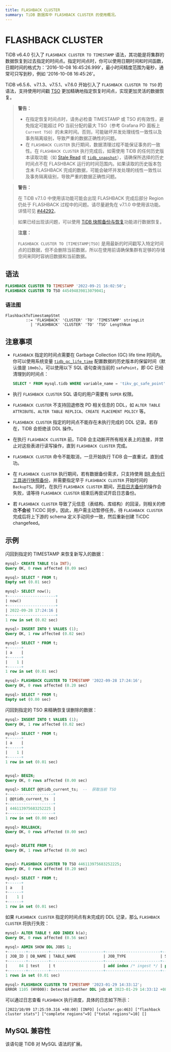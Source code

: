 ```yaml
---
title: FLASHBACK CLUSTER
summary: TiDB 数据库中 FLASHBACK CLUSTER 的使用概况。
---
```


# FLASHBACK CLUSTER

TiDB v6.4.0 引入了 `FLASHBACK CLUSTER TO TIMESTAMP` 语法，其功能是将集群的数据恢复到过去指定的时间点。指定时间点时，你可以使用日期时间和时间函数，日期时间的格式为：'2016-10-08 16:45:26.999'，最小时间精度范围为毫秒，通常可只写到秒，例如 '2016-10-08 16:45:26'。

TiDB v6.5.6、v7.1.3、v7.5.1、v7.6.0 开始引入了 `FLASHBACK CLUSTER TO TSO` 的语法，支持使用时间戳 [TSO](/tso.md) 更加精确地指定恢复时间点，实现更加灵活的数据恢复。

> **警告：**
>
> - 在指定恢复时间点时，请务必检查 TIMESTAMP 或 TSO 的有效性，避免指定可能超过 PD 当前分配的最大 TSO（参考 Grafana PD 面板上 `Current TSO`）的未来时间。否则，可能破坏并发处理线性一致性以及事务隔离级别，导致严重的数据正确性的问题。
> - 在 `FLASHBACK CLUSTER` 执行期间，数据清理过程不能保证事务的一致性。在 `FLASHBACK CLUSTER` 执行完成后，如需使用 TiDB 的任何历史版本读取功能（如 [Stale Read](/stale-read.md) 或 [`tidb_snapshot`](/read-historical-data.md)），请确保所选择的历史时间点不在 FLASHBACK 运行的时间范围内。如果读取的历史版本包含未 FLASHBACK 完成的数据，可能会破坏并发处理的线性一致性以及事务隔离级别，导致严重的数据正确性问题。

> **警告：**
>
> 在 TiDB v7.1.0 中使用该功能可能会出现 FLASHBACK 完成后部分 Region 仍处于 FLASHBACK 过程中的问题。请尽量避免在 v7.1.0 中使用该功能。详情可见 [#44292](https://github.com/pingcap/tidb/issues/44292)。
>
> 如果已经出现该问题，可以使用 [TiDB 快照备份与恢复](/br/br-snapshot-guide.md)功能进行数据恢复。

> **注意：**
>
> `FLASHBACK CLUSTER TO [TIMESTAMP|TSO]` 是用最新的时间戳写入特定时间点的旧数据，但不会删除当前数据，所以在使用前请确保集群有足够的存储空间来同时容纳旧数据和当前数据。

## 语法

```sql
FLASHBACK CLUSTER TO TIMESTAMP '2022-09-21 16:02:50';
FLASHBACK CLUSTER TO TSO 445494839813079041;
```

### 语法图

```ebnf+diagram
FlashbackToTimestampStmt
         ::= 'FLASHBACK' 'CLUSTER' 'TO' 'TIMESTAMP' stringLit
           | 'FLASHBACK' 'CLUSTER' 'TO' 'TSO' LengthNum
```

## 注意事项

* `FLASHBACK` 指定的时间点需要在 Garbage Collection (GC) life time 时间内。你可以使用系统变量 [`tidb_gc_life_time`](/system-variables.md#tidb_gc_life_time-从-v50-版本开始引入) 配置数据的历史版本的保留时间（默认值是 `10m0s`）。可以使用以下 SQL 语句查询当前的 `safePoint`，即 GC 已经清理到的时间点：

    ```sql
    SELECT * FROM mysql.tidb WHERE variable_name = 'tikv_gc_safe_point';
    ```

* 执行 `FLASHBACK CLUSTER` SQL 语句的用户需要有 `SUPER` 权限。
* `FLASHBACK CLUSTER` 不支持回退修改 PD 相关信息的 DDL，如 `ALTER TABLE ATTRIBUTE`、`ALTER TABLE REPLICA`、`CREATE PLACEMENT POLICY` 等。
* `FLASHBACK CLUSTER` 指定的时间点不能存在未执行完成的 DDL 记录。若存在，TiDB 会拒绝该 DDL 操作。
* 在执行 `FLASHBACK CLUSTER` 前，TiDB 会主动断开所有相关表上的连接，并禁止对这些表进行读写操作，直到 `FLASHBACK CLUSTER` 完成。
* `FLASHBACK CLUSTER` 命令不能取消，一旦开始执行 TiDB 会一直重试，直到成功。
* 在 `FLASHBACK CLUSTER` 执行期间，若有数据备份需求，只支持使用 [BR 命令行工具进行快照备份](/br/br-snapshot-guide.md)，并需要指定早于 `FLASHBACK CLUSTER` 开始时间的 `BackupTS`。同时，在执行 `FLASHBACK CLUSTER` 期间，[开启日志备份](/br/br-pitr-guide.md)的操作会失败，请等待 `FLASHBACK CLUSTER` 结束后再尝试开启日志备份。
* 若 `FLASHBACK CLUSTER` 导致了元信息（表结构、库结构）的回滚，则相关的修改**不会**被 TiCDC 同步。因此，用户需主动暂停任务，待 `FLASHBACK CLUSTER` 完成后将上下游的 schema 定义手动同步一致，然后重新创建 TiCDC changefeed。

## 示例

闪回到指定的 TIMESTAMP 来恢复新写入的数据：

```sql
mysql> CREATE TABLE t(a INT);
Query OK, 0 rows affected (0.09 sec)

mysql> SELECT * FROM t;
Empty set (0.01 sec)

mysql> SELECT now();
+---------------------+
| now()               |
+---------------------+
| 2022-09-28 17:24:16 |
+---------------------+
1 row in set (0.02 sec)

mysql> INSERT INTO t VALUES (1);
Query OK, 1 row affected (0.02 sec)

mysql> SELECT * FROM t;
+------+
| a    |
+------+
|    1 |
+------+
1 row in set (0.01 sec)

mysql> FLASHBACK CLUSTER TO TIMESTAMP '2022-09-28 17:24:16';
Query OK, 0 rows affected (0.20 sec)

mysql> SELECT * FROM t;
Empty set (0.00 sec)
```

闪回到指定的 TSO 来精确恢复误删除的数据：

```sql
mysql> INSERT INTO t VALUES (1);
Query OK, 1 row affected (0.02 sec)

mysql> SELECT * FROM t;
+------+
| a    |
+------+
|    1 |
+------+
1 row in set (0.01 sec)


mysql> BEGIN;
Query OK, 0 rows affected (0.00 sec)

mysql> SELECT @@tidb_current_ts;  --  获取当前 TSO
+--------------------+
| @@tidb_current_ts  |
+--------------------+
| 446113975683252225 |
+--------------------+
1 row in set (0.00 sec)

mysql> ROLLBACK;
Query OK, 0 rows affected (0.00 sec)


mysql> DELETE FROM t;
Query OK, 1 rows affected (0.00 sec)


mysql> FLASHBACK CLUSTER TO TSO 446113975683252225;
Query OK, 0 rows affected (0.20 sec)

mysql> SELECT * FROM t;
+------+
| a    |
+------+
|    1 |
+------+
1 row in set (0.01 sec)
```

如果 `FLASHBACK CLUSTER` 指定的时间点有未完成的 DDL 记录，那么 `FLASHBACK CLUSTER` 将执行失败：

```sql
mysql> ALTER TABLE t ADD INDEX k(a);
Query OK, 0 rows affected (0.56 sec)

mysql> ADMIN SHOW DDL JOBS 1;
+--------+---------+-----------------------+------------------------+--------------+-----------+----------+-----------+---------------------+---------------------+---------------------+--------+
| JOB_ID | DB_NAME | TABLE_NAME            | JOB_TYPE               | SCHEMA_STATE | SCHEMA_ID | TABLE_ID | ROW_COUNT | CREATE_TIME         | START_TIME          | END_TIME            | STATE  |
+--------+---------+-----------------------+------------------------+--------------+-----------+----------+-----------+---------------------+---------------------+---------------------+--------+
|     84 | test    | t                     | add index /* ingest */ | public       |         2 |       82 |         0 | 2023-01-29 14:33:11 | 2023-01-29 14:33:11 | 2023-01-29 14:33:12 | synced |
+--------+---------+-----------------------+------------------------+--------------+-----------+----------+-----------+---------------------+---------------------+---------------------+--------+
1 rows in set (0.01 sec)

mysql> FLASHBACK CLUSTER TO TIMESTAMP '2023-01-29 14:33:12';
ERROR 1105 (HY000): Detected another DDL job at 2023-01-29 14:33:12 +0800 CST, can't do flashback
```

可以通过日志查看 `FLASHBACK` 执行进度，具体的日志如下所示：

```
[2022/10/09 17:25:59.316 +08:00] [INFO] [cluster.go:463] ["flashback cluster stats"] ["complete regions"=9] ["total regions"=10] []
```

## MySQL 兼容性

该语句是 TiDB 对 MySQL 语法的扩展。
